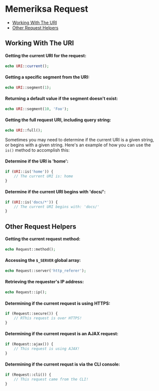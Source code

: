 # Memeriksa Request

<!-- MarkdownTOC autolink="true" autoanchor="true" levels="2,3" bracket="round" lowercase="only_ascii" -->

-   [Working With The URI](#bekerja-dengan-uri)
-   [Other Request Helpers](#helper-lainnya)

<!-- /MarkdownTOC -->

<a id="bekerja-dengan-uri"></a>

## Working With The URI

#### Getting the current URI for the request:

```php
echo URI::current();
```

#### Getting a specific segment from the URI:

```php
echo URI::segment(1);
```

#### Returning a default value if the segment doesn't exist:

```php
echo URI::segment(10, 'Foo');
```

#### Getting the full request URI, including query string:

```php
echo URI::full();
```

Sometimes you may need to determine if the current URI is a given string,
or begins with a given string. Here's an example of how you can use
the `is()` method to accomplish this:

#### Determine if the URI is 'home':

```php
if (URI::is('home')) {
    // The current URI is: home
}
```

#### Determine if the current URI begins with 'docs/':

```php
if (URI::is('docs/*')) {
    // The current URI begins with: 'docs/'
}
```

<a id="helper-lainnya"></a>

## Other Request Helpers

#### Getting the current request method:

```php
echo Request::method();
```

#### Accessing the `$_SERVER` global array:

```php
echo Request::server('http_referer');
```

#### Retrieving the requester's IP address:

```php
echo Request::ip();
```

#### Determining if the current request is using HTTPS:

```php
if (Request::secure()) {
	// RThis request is over HTTPS!
}
```

#### Determining if the current request is an AJAX request:

```php
if (Request::ajax()) {
	// This request is using AJAX!
}
```

#### Determining if the current requst is via the CLI console:

```php
if (Request::cli()) {
	// This request came from the CLI!
}
```
